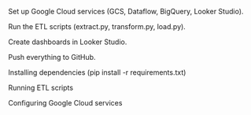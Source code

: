 Set up Google Cloud services (GCS, Dataflow, BigQuery, Looker Studio).

Run the ETL scripts (extract.py, transform.py, load.py).

Create dashboards in Looker Studio.

Push everything to GitHub.







Installing dependencies (pip install -r requirements.txt)

Running ETL scripts

Configuring Google Cloud services

